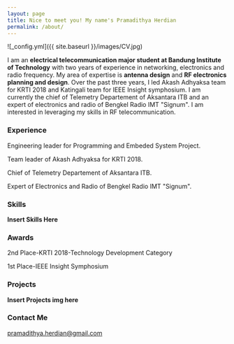 ```yaml
---
layout: page
title: Nice to meet you! My name's Pramadithya Herdian
permalink: /about/
---
```

![_config.yml]({{ site.baseurl }}/images/CV.jpg)

I am an **electrical telecommunication major student at Bandung Institute of Technology** with two years of experience in networking, electronics and radio frequency. My area of expertise is **antenna design** and **RF electronics planning and design**. Over the past three years, I led Akash Adhyaksa team for KRTI 2018 and Katingali team for IEEE Insight symphosium. I am currently the chief of Telemetry Departement of Aksantara ITB and an expert of electronics and radio of Bengkel Radio IMT "Signum". I am interested in leveraging my skills in RF telecommunication. 

### Experience

Engineering leader for Programming and Embeded System Project.

Team leader of Akash Adhyaksa for KRTI 2018.

Chief of Telemetry Departement of Aksantara ITB.

Expert of Electronics and Radio of Bengkel Radio IMT "Signum".

### Skills

**Insert Skills Here**

### Awards

2nd Place-KRTI 2018-Technology Development Category

1st Place-IEEE Insight Symphosium

### Projects

**Insert Projects img here**

### Contact Me

[pramadithya.herdian@gmail.com](mailto:pramadithya.herdian@gmail.com)
